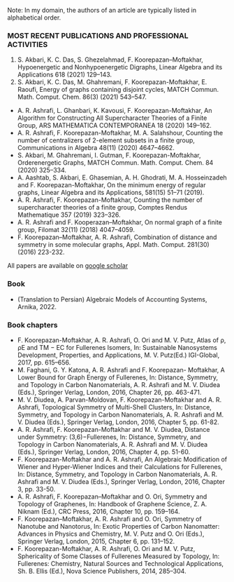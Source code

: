 Note: In my domain, the authors of an article are typically listed in alphabetical order.

### MOST RECENT PUBLICATIONS AND PROFESSIONAL ACTIVITIES
1. S. Akbari, K. C. Das, S. Ghezelahmad, F. Koorepazan–Moftakhar, Hypoenergetic and Nonhypoenergetic Digraphs, Linear Algebra and its Applications 618 (2021) 129–143.
2. S. Akbari, K. C. Das, M. Ghahremani, F. Koorepazan-Moftakhar, E. Raoufi, Energy of graphs containing disjoint cycles, MATCH Commun. Math. Comput. Chem. 86(3) (2021) 543–547.
- A. R. Ashrafi, L. Ghanbari, K. Kavousi, F. Koorepazan-Moftakhar, An Algorithm for Constructing All Supercharacter Theories of a Finite Group, ARS MATHEMATICA CONTEMPORANEA 18
(2020) 149–162.
- A. R. Ashrafi, F. Koorepazan-Moftakhar, M. A. Salahshour, Counting the number of centralizers of 2-element subsets in a finite group, Communications in Algebra 48(11) (2020) 4647–4662.
- S. Akbari, M. Ghahremani, I. Gutman, F. Koorepazan-Moftakhar, Orderenergetic Graphs, MATCH Commun. Math. Comput. Chem. 84 (2020) 325–334.
- A. Aashtab, S. Akbari, E. Ghasemian, A. H. Ghodrati, M. A. Hosseinzadeh and F. Koorepazan-Moftakhar, On the minimum energy of regular graphs, Linear Algebra and its Applications,
581(15) 51–71 (2019).
- A. R. Ashrafi, F. Koorepazan-Moftakhar, Counting the number of supercharacter theories of a finite group, Comptes Rendus Mathematique 357 (2019) 323–326.
- A. R. Ashrafi and F. Kooperazan–Moftakhar, On normal graph of a finite group, Filomat 32(11) (2018) 4047–4059.
- F. Koorepazan–Moftakhar, A. R. Ashrafi, Combination of distance and symmetry in some molecular graphs, Appl. Math. Comput. 281(30) (2016) 223-232.

All papers are available on <a href="https://scholar.google.com/citations?hl=en&user=2ELoRnYAAAAJ">google scholar</a>


### Book
- (Translation to Persian) Algebraic Models of Accounting Systems, Arnika, 2022.

### Book chapters
- F. Koorepazan-Moftakhar, A. R. Ashrafi, O. Ori and M. V. Putz, Atlas of ρ, ρE and TM − EC for Fullerenes Isomers, In: Sustainable Nanosystems Development, Properties, and Applications, M. V. Putz(Ed.) IGI-Global, 2017, pp. 615–656.
- M. Faghani, G. Y. Katona, A. R. Ashrafi and F. Koorepazan- Moftakhar, A Lower Bound for Graph Energy of Fullerenes, In: Distance, Symmetry, and Topology in Carbon Nanomaterials, A. R. Ashrafi and M. V. Diudea (Eds.), Springer Verlag, London, 2016, Chapter 26, pp. 463-471.
- M. V. Diudea, A. Parvan-Moldovan, F. Koorepazan-Moftakhar and A. R. Ashrafi, Topological Symmetry of Multi-Shell Clusters, In: Distance, Symmetry, and Topology in Carbon Nanomaterials, A. R. Ashrafi and M. V. Diudea (Eds.), Springer Verlag, London, 2016, Chapter 5, pp. 61-82.
- A. R. Ashrafi, F. Koorepazan-Moftakhar and M. V. Diudea, Distance under Symmetry: (3,6)−Fullerenes, In: Distance, Symmetry, and Topology in Carbon Nanomaterials, A. R. Ashrafi and M. V. Diudea (Eds.), Springer Verlag, London, 2016, Chapter 4, pp. 51-60.
- F. Koorepazan-Moftakhar and A. R. Ashrafi, An Algebraic Modification of Wiener and Hyper-Wiener Indices and their Calculations for Fullerenes, In: Distance, Symmetry, and Topology in Carbon Nanomaterials, A. R. Ashrafi and M. V. Diudea (Eds.), Springer Verlag, London, 2016, Chapter 3, pp. 33-50.
- A. R. Ashrafi, F. Koorepazan–Moftakhar and O. Ori, Symmetry and Topology of Graphenes, In: Handbook of Graphene Science, Z. A. Niknam (Ed.), CRC Press, 2016, Chapter 10, pp. 159–164.
- F. Koorepazan–Moftakhar, A. R. Ashrafi and O. Ori, Symmetry of Nanotube and Nanotorus, In: Exotic Properties of Carbon Nanomatter: Advances in Physics and Chemistry, M. V. Putz and O. Ori (Eds.), Springer Verlag, London, 2015, Chapter 6, pp. 131–152.
- F. Koorepazan-Moftakhar, A. R. Ashrafi, O. Ori and M. V. Putz, Sphericality of Some Classes of Fullerenes Measured by Topology, In: Fullerenes: Chemistry, Natural Sources and Technological Applications, Sh. B. Ellis (Ed.), Nova Science Publishers, 2014, 285–304.


